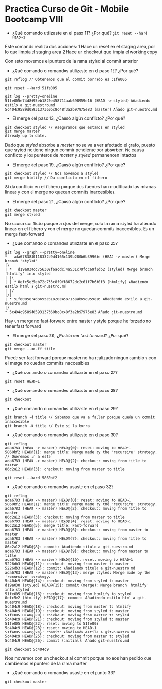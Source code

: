 # Practica Curso de Git - Mobile Bootcamp VIII

* ¿Qué comando utilizaste en el paso 11? ¿Por qué? 
 ```git reset --hard HEAD~1```
 
 Este comando realiza dos acciones:
 1 Hace un reset en el staging area, por lo que limpia el staging area 
 2 Hace un checkout que limpia el working copy
 
 Con esto movemos el puntero de la rama styled al commit anterior
 
* ¿Qué comando o comandos utilizaste en el paso 12? ¿Por qué?
```
git reflog // Obtenemos que el commit borrado es 51fe005

git reset --hard 51fe005

git log --pretty=oneline
51fe005e74d8695eb1820e458713aab698959e16 (HEAD -> styled) Añadiendo estilo a git-nuestro.md
5c404c9589d0593137360bc8c48f3a2b97975e83 (master) Añado git-nuestro.md
```

* El merge del paso 13, ¿Causó algún conflicto? ¿Por qué?
```
git checkout styled // Aseguramos que estamos en styled
git merge master
Already up to date.
```
Dado que *styled* absorbe a *master* no se va a ver afectado el grafo, puesto que styled no tiene ningun commit pendiente por absorber. No causa conflicto y los punteros de *master* y *styled* permanencen intactos

* El merge del paso 19, ¿Causó algún conflicto? ¿Por qué?
```
git checkout styled // Nos movemos a styled
git merge htmlify // Da conflicto en el fichero
```
Si da conflicto en el fichero porque dos fuentes han modificado las mismas lineas y con el merge no quedan commits inaccesibles.

* El merge del paso 21, ¿Causó algún conflicto? ¿Por qué?
```
git checkout master
git merge styled
```
No causa conflicto porque a ojos del merge, solo la rama styled ha alterado lineas en el fichero y con el merge no quedan commits inaccesibles. Es un merge fast-forward

* ¿Qué comando o comandos utilizaste en el paso 25?
```
git log --graph --pretty=oneline
*   ada6783880118332d9d4165c139b280b6b39965e (HEAD -> master) Merge branch 'styled'
|\  
| *   d19a030cc756302f6acdc74a531c70fcc69f1db2 (styled) Merge branch 'htmlify' into styled
| |\  
| | * 0efc5e25eb72c733c8f9fb8672dc2c61f7b630f3 (htmlify) Añadiendo estilo html a git-nuestro.md
| |/  
|/|   
| * 51fe005e74d8695eb1820e458713aab698959e16 Añadiendo estilo a git-nuestro.md
|/  
* 5c404c9589d0593137360bc8c48f3a2b97975e83 Añado git-nuestro.md
```
Hay un merge no fast-forward entre master y style porque he forzado no tener fast forward

* El merge del paso 26, ¿Podría ser fast forward? ¿Por qué?
```
git checkout master
git merge --no-ff title
```

Puede ser fast forward porque master no ha realizado ningun cambio y con el merge no quedan commits inaccesibles

* ¿Qué comando o comandos utilizaste en el paso 27?
```
git reset HEAD~1
```

* ¿Qué comando o comandos utilizaste en el paso 28?
```
git checkout
```

* ¿Qué comando o comandos utilizaste en el paso 29?
```
git branch -d title // Sabemos que va a fallar porque queda un commit inaccesible
git branch -D title // Este si la borra
```


* ¿Qué comando o comandos utilizaste en el paso 30?

```
git reflog
ada6783 (HEAD -> master) HEAD@{0}: reset: moving to HEAD~1
5860bf2 HEAD@{1}: merge title: Merge made by the 'recursive' strategy. // Queremos ir a este
ada6783 (HEAD -> master) HEAD@{2}: checkout: moving from title to master
86c2a12 HEAD@{3}: checkout: moving from master to title 

git reset --hard 5860bf2
```

* ¿Qué comando o comandos usaste en el paso 32?

```
git reflog
ada6783 (HEAD -> master) HEAD@{0}: reset: moving to HEAD~1
5860bf2 HEAD@{1}: merge title: Merge made by the 'recursive' strategy.
ada6783 (HEAD -> master) HEAD@{2}: checkout: moving from title to master
86c2a12 HEAD@{3}: checkout: moving from master to title
ada6783 (HEAD -> master) HEAD@{4}: reset: moving to HEAD~1
86c2a12 HEAD@{5}: merge title: Fast-forward
ada6783 (HEAD -> master) HEAD@{6}: checkout: moving from master to master
ada6783 (HEAD -> master) HEAD@{7}: checkout: moving from title to master
86c2a12 HEAD@{8}: commit: Añadiendo titulo a git-nuestro.md
ada6783 (HEAD -> master) HEAD@{9}: checkout: moving from master to title
ada6783 (HEAD -> master) HEAD@{10}: reset: moving to HEAD~1
5226db3 HEAD@{11}: checkout: moving from master to master
5226db3 HEAD@{12}: commit: Añadiendo titulo a git-nuestro.md
ada6783 (HEAD -> master) HEAD@{13}: merge styled: Merge made by the 'recursive' strategy.
5c404c9 HEAD@{14}: checkout: moving from styled to master
d19a030 (styled) HEAD@{15}: commit (merge): Merge branch 'htmlify' into styled
51fe005 HEAD@{16}: checkout: moving from htmlify to styled
0efc5e2 (htmlify) HEAD@{17}: commit: Añadiendo estilo html a git-nuestro.md
5c404c9 HEAD@{18}: checkout: moving from master to htmlify
5c404c9 HEAD@{19}: checkout: moving from styled to master
51fe005 HEAD@{20}: checkout: moving from master to styled
5c404c9 HEAD@{21}: checkout: moving from styled to master
51fe005 HEAD@{22}: reset: moving to 51fe005
5c404c9 HEAD@{23}: reset: moving to HEAD~1
51fe005 HEAD@{24}: commit: Añadiendo estilo a git-nuestro.md
5c404c9 HEAD@{25}: checkout: moving from master to styled
5c404c9 HEAD@{26}: commit (initial): Añado git-nuestro.md

git checkout 5c404c9
```
Nos movemos con un checkout al commit porque no nos han pedido que cambiemos el puntero de la rama master

* ¿Qué comando o comandos usaste en el punto 33?
```
git checkout master
```

